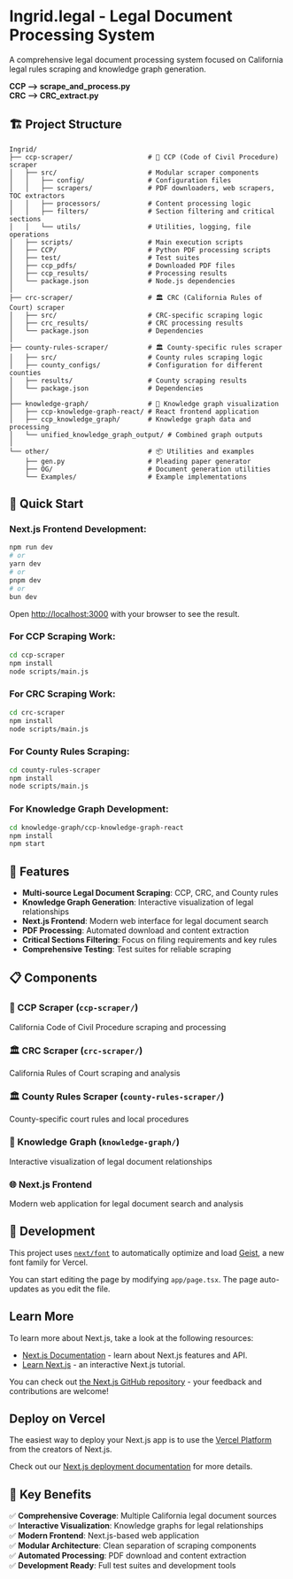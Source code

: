 # Ingrid.legal - Legal Document Processing System

A comprehensive legal document processing system focused on California legal rules scraping and knowledge graph generation.

**CCP --> scrape_and_process.py**  
**CRC --> CRC_extract.py**

## 🏗️ Project Structure

```
Ingrid/
├── ccp-scraper/                   # 🎯 CCP (Code of Civil Procedure) scraper
│   ├── src/                       # Modular scraper components
│   │   ├── config/                # Configuration files
│   │   ├── scrapers/              # PDF downloaders, web scrapers, TOC extractors
│   │   ├── processors/            # Content processing logic
│   │   ├── filters/               # Section filtering and critical sections
│   │   └── utils/                 # Utilities, logging, file operations
│   ├── scripts/                   # Main execution scripts
│   ├── CCP/                       # Python PDF processing scripts
│   ├── test/                      # Test suites
│   ├── ccp_pdfs/                  # Downloaded PDF files
│   ├── ccp_results/               # Processing results
│   └── package.json               # Node.js dependencies
│
├── crc-scraper/                   # 🏛️ CRC (California Rules of Court) scraper
│   ├── src/                       # CRC-specific scraping logic
│   ├── crc_results/               # CRC processing results
│   └── package.json               # Dependencies
│
├── county-rules-scraper/          # 🏛️ County-specific rules scraper
│   ├── src/                       # County rules scraping logic
│   ├── county_configs/            # Configuration for different counties
│   ├── results/                   # County scraping results
│   └── package.json               # Dependencies
│
├── knowledge-graph/               # 🧠 Knowledge graph visualization
│   ├── ccp-knowledge-graph-react/ # React frontend application
│   ├── ccp_knowledge_graph/       # Knowledge graph data and processing
│   └── unified_knowledge_graph_output/ # Combined graph outputs
│
└── other/                         # 📦 Utilities and examples
    ├── gen.py                     # Pleading paper generator
    ├── OG/                        # Document generation utilities
    └── Examples/                  # Example implementations
```

## 🚀 Quick Start

### Next.js Frontend Development:
```bash
npm run dev
# or
yarn dev
# or
pnpm dev
# or
bun dev
```

Open [http://localhost:3000](http://localhost:3000) with your browser to see the result.

### For CCP Scraping Work:
```bash
cd ccp-scraper
npm install
node scripts/main.js
```

### For CRC Scraping Work:
```bash
cd crc-scraper
npm install
node scripts/main.js
```

### For County Rules Scraping:
```bash
cd county-rules-scraper
npm install
node scripts/main.js
```

### For Knowledge Graph Development:
```bash
cd knowledge-graph/ccp-knowledge-graph-react
npm install
npm start
```

## 🔧 Features

- **Multi-source Legal Document Scraping**: CCP, CRC, and County rules
- **Knowledge Graph Generation**: Interactive visualization of legal relationships
- **Next.js Frontend**: Modern web interface for legal document search
- **PDF Processing**: Automated download and content extraction
- **Critical Sections Filtering**: Focus on filing requirements and key rules
- **Comprehensive Testing**: Test suites for reliable scraping

## 📋 Components

### 🎯 CCP Scraper (`ccp-scraper/`)
California Code of Civil Procedure scraping and processing

### 🏛️ CRC Scraper (`crc-scraper/`)
California Rules of Court scraping and analysis

### 🏛️ County Rules Scraper (`county-rules-scraper/`)
County-specific court rules and local procedures

### 🧠 Knowledge Graph (`knowledge-graph/`)
Interactive visualization of legal document relationships

### 🌐 Next.js Frontend
Modern web application for legal document search and analysis

## 🔧 Development

This project uses [`next/font`](https://nextjs.org/docs/app/building-your-application/optimizing/fonts) to automatically optimize and load [Geist](https://vercel.com/font), a new font family for Vercel.

You can start editing the page by modifying `app/page.tsx`. The page auto-updates as you edit the file.

## Learn More

To learn more about Next.js, take a look at the following resources:

- [Next.js Documentation](https://nextjs.org/docs) - learn about Next.js features and API.
- [Learn Next.js](https://nextjs.org/learn) - an interactive Next.js tutorial.

You can check out [the Next.js GitHub repository](https://github.com/vercel/next.js) - your feedback and contributions are welcome!

## Deploy on Vercel

The easiest way to deploy your Next.js app is to use the [Vercel Platform](https://vercel.com/new?utm_medium=default-template&filter=next.js&utm_source=create-next-app&utm_campaign=create-next-app-readme) from the creators of Next.js.

Check out our [Next.js deployment documentation](https://nextjs.org/docs/app/building-your-application/deploying) for more details.

## 📁 Key Benefits

✅ **Comprehensive Coverage**: Multiple California legal document sources  
✅ **Interactive Visualization**: Knowledge graphs for legal relationships  
✅ **Modern Frontend**: Next.js-based web application  
✅ **Modular Architecture**: Clean separation of scraping components  
✅ **Automated Processing**: PDF download and content extraction  
✅ **Development Ready**: Full test suites and development tools
